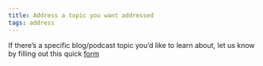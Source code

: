 ```yaml
---
title: Address a topic you want addressed
tags: address
---
```


If there’s a specific blog/podcast topic you’d like to learn about, let us know by filling out this quick [form](https://docs.google.com/forms/d/e/1FAIpQLSduIoiap4I94PbGHOzNF2F38hyv_uMJt_DGX1JuZhio7oM35A/viewform)
